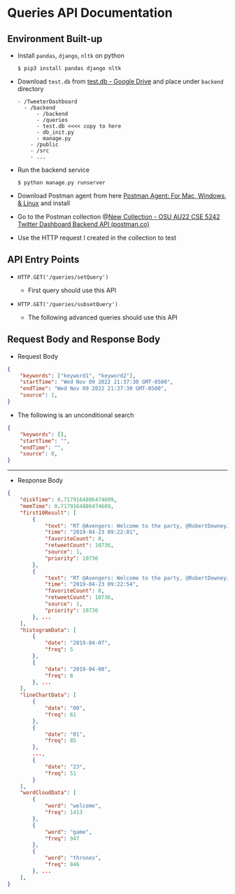 # Queries API Documentation

## Environment Built-up

- Install `pandas`, `django`, `nltk` on python

  ```shell
  $ pip3 install pandas django nltk
  ```

- Download `test.db` from [test.db - Google Drive](https://drive.google.com/file/d/1_hkucDY6Z0nqH9V0PfWkxBR911mAVPHN/view) and place under `backend` directory

  ```shell
  - /TweeterDashboard
  	- /backend
  		- /backend
  		- /queries
  		- test.db <<<< copy to here
  		- db_init.py
  		- manage.py
      - /public
      - /src
      - ...
  ```

- Run the backend service

  ```shell
  $ python manage.py runserver
  ```

- Download Postman agent from here [Postman Agent: For Mac, Windows, & Linux](https://www.postman.com/downloads/postman-agent/) and install

- Go to the Postman collection @[New Collection - OSU AU22 CSE 5242 Twitter Dashboard Backend API (postman.co)](https://osu-cse-5242-team2.postman.co/workspace/OSU-AU22-CSE-5242-Twitter-Dashb~9ee1e8ed-1024-408a-a932-1aa0dc93f3c6/collection/24176168-ba69b131-694f-47e2-bd3f-75c5a6f654f8?ctx=documentation)

- Use the HTTP request I created in the collection to test

## API Entry Points

- `HTTP.GET('/queries/setQuery')`
  - First query should use this API

- `HTTP.GET('/queries/subsetQuery')`
  - The following advanced queries should use this API

## Request Body and Response Body

- Request Body

```json
{
    "keywords": ["keyword1", "keyword2"],
    "startTime": "Wed Nov 09 2022 21:37:30 GMT-0500",
    "endTime": "Wed Nov 09 2022 21:37:30 GMT-0500",
    "source": 1,
}
```

- The following is an unconditional search

```json
{
    "keywords": [],
    "startTime": "",
    "endTime": "",
    "source": 0,
}
```

---

- Response Body

```json
{
    "diskTime": 0.7179164886474609,
    "memTime": 0.7179164886474609,
    "first10Result": [
        {
            "text": "RT @Avengers: Welcome to the party, @RobertDowneyJr! #IronMan #AvengersEndgame https://t.co/vLttl0LCqE",
            "time": "2019-04-23 09:22:01",
            "favoriteCount": 0,
            "retweetCount": 10736,
            "source": 1,
            "priority": 10736
        },
        {
            "text": "RT @Avengers: Welcome to the party, @RobertDowneyJr! #IronMan #AvengersEndgame https://t.co/vLttl0LCqE",
            "time": "2019-04-23 09:22:54",
            "favoriteCount": 0,
            "retweetCount": 10736,
            "source": 1,
            "priority": 10736
        }, ...
    ],
    "histogramData": [
        {
            "date": "2019-04-07",
            "freq": 5
        },
        {
            "date": "2019-04-08",
            "freq": 8
        }, ...
    ],
    "lineChartData": [
        {
            "date": "00",
            "freq": 61
        },
        {
            "date": "01",
            "freq": 85
        },
        ...,
        {
            "date": "23",
            "freq": 51
        }
    ],
    "wordCloudData": [
        {
            "word": "welcome",
            "freq": 1413
        },
        {
            "word": "game",
            "freq": 947
        },
        {
            "word": "thrones",
            "freq": 846
        }, ...
    ],
}
```